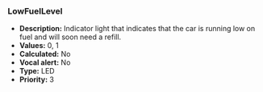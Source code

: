### LowFuelLevel

- **Description:** Indicator light that indicates that the car is running low
on fuel and will soon need a refill.
- **Values:** 0, 1
- **Calculated:** No
- **Vocal alert:** No
- **Type:** LED 
- **Priority:** 3
